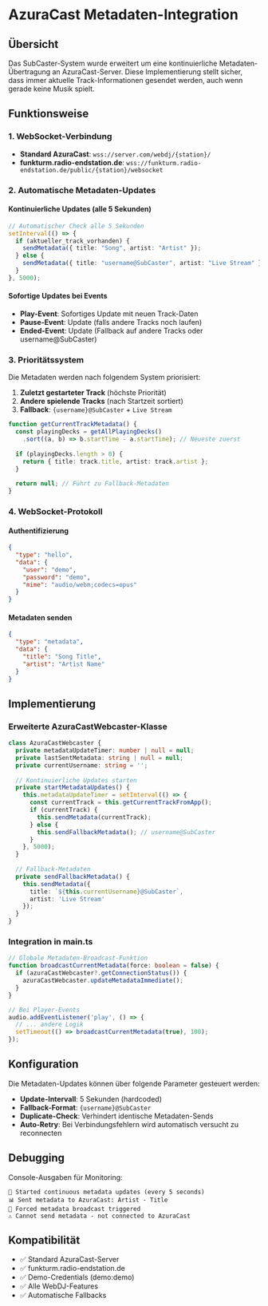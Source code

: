 # AzuraCast Metadaten-Integration

## Übersicht

Das SubCaster-System wurde erweitert um eine kontinuierliche Metadaten-Übertragung an AzuraCast-Server. Diese Implementierung stellt sicher, dass immer aktuelle Track-Informationen gesendet werden, auch wenn gerade keine Musik spielt.

## Funktionsweise

### 1. WebSocket-Verbindung
- **Standard AzuraCast**: `wss://server.com/webdj/{station}/`
- **funkturm.radio-endstation.de**: `wss://funkturm.radio-endstation.de/public/{station}/websocket`

### 2. Automatische Metadaten-Updates

#### Kontinuierliche Updates (alle 5 Sekunden)
```typescript
// Automatischer Check alle 5 Sekunden
setInterval(() => {
  if (aktueller_track_vorhanden) {
    sendMetadata({ title: "Song", artist: "Artist" });
  } else {
    sendMetadata({ title: "username@SubCaster", artist: "Live Stream" });
  }
}, 5000);
```

#### Sofortige Updates bei Events
- **Play-Event**: Sofortiges Update mit neuen Track-Daten
- **Pause-Event**: Update (falls andere Tracks noch laufen)
- **Ended-Event**: Update (Fallback auf andere Tracks oder username@SubCaster)

### 3. Prioritätssystem

Die Metadaten werden nach folgendem System priorisiert:

1. **Zuletzt gestarteter Track** (höchste Priorität)
2. **Andere spielende Tracks** (nach Startzeit sortiert)
3. **Fallback**: `{username}@SubCaster` + `Live Stream`

```typescript
function getCurrentTrackMetadata() {
  const playingDecks = getAllPlayingDecks()
    .sort((a, b) => b.startTime - a.startTime); // Neueste zuerst
  
  if (playingDecks.length > 0) {
    return { title: track.title, artist: track.artist };
  }
  
  return null; // Führt zu Fallback-Metadaten
}
```

### 4. WebSocket-Protokoll

#### Authentifizierung
```json
{
  "type": "hello",
  "data": {
    "user": "demo",
    "password": "demo", 
    "mime": "audio/webm;codecs=opus"
  }
}
```

#### Metadaten senden
```json
{
  "type": "metadata",
  "data": {
    "title": "Song Title",
    "artist": "Artist Name"
  }
}
```

## Implementierung

### Erweiterte AzuraCastWebcaster-Klasse

```typescript
class AzuraCastWebcaster {
  private metadataUpdateTimer: number | null = null;
  private lastSentMetadata: string | null = null;
  private currentUsername: string = '';
  
  // Kontinuierliche Updates starten
  private startMetadataUpdates() {
    this.metadataUpdateTimer = setInterval(() => {
      const currentTrack = this.getCurrentTrackFromApp();
      if (currentTrack) {
        this.sendMetadata(currentTrack);
      } else {
        this.sendFallbackMetadata(); // username@SubCaster
      }
    }, 5000);
  }
  
  // Fallback-Metadaten
  private sendFallbackMetadata() {
    this.sendMetadata({
      title: `${this.currentUsername}@SubCaster`,
      artist: 'Live Stream'
    });
  }
}
```

### Integration in main.ts

```typescript
// Globale Metadaten-Broadcast-Funktion
function broadcastCurrentMetadata(force: boolean = false) {
  if (azuraCastWebcaster?.getConnectionStatus()) {
    azuraCastWebcaster.updateMetadataImmediate();
  }
}

// Bei Player-Events
audio.addEventListener('play', () => {
  // ... andere Logik
  setTimeout(() => broadcastCurrentMetadata(true), 100);
});
```

## Konfiguration

Die Metadaten-Updates können über folgende Parameter gesteuert werden:

- **Update-Intervall**: 5 Sekunden (hardcoded)
- **Fallback-Format**: `{username}@SubCaster`
- **Duplicate-Check**: Verhindert identische Metadaten-Sends
- **Auto-Retry**: Bei Verbindungsfehlern wird automatisch versucht zu reconnecten

## Debugging

Console-Ausgaben für Monitoring:

```
🔄 Started continuous metadata updates (every 5 seconds)
📊 Sent metadata to AzuraCast: Artist - Title
🎯 Forced metadata broadcast triggered
⚠️ Cannot send metadata - not connected to AzuraCast
```

## Kompatibilität

- ✅ Standard AzuraCast-Server
- ✅ funkturm.radio-endstation.de
- ✅ Demo-Credentials (demo:demo)
- ✅ Alle WebDJ-Features
- ✅ Automatische Fallbacks